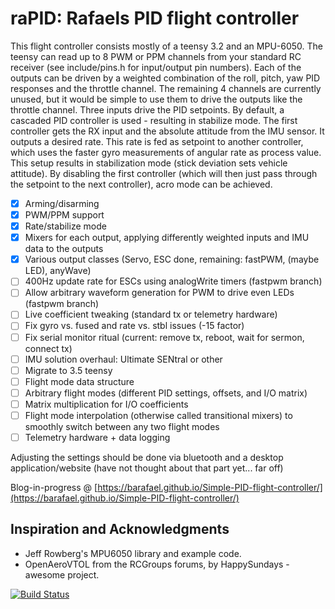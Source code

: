 # raPID: Rafaels PID flight controller

This flight controller consists mostly of a teensy 3.2 and an MPU-6050. The
teensy can read up to 8 PWM or PPM channels from your standard RC receiver (see
include/pins.h for input/output pin numbers). Each of the outputs can be driven
by a weighted combination of the roll, pitch, yaw PID responses and the
throttle channel. The remaining 4 channels are currently unused, but it would
be simple to use them to drive the outputs like the throttle channel. Three
inputs drive the PID setpoints. By default, a cascaded PID controller is used -
resulting in stabilize mode. The first controller gets the RX input and the
absolute attitude from the IMU sensor. It outputs a desired rate. This rate is
fed as setpoint to another controller, which uses the faster gyro measurements
of angular rate as process value. This setup results in stabilization mode
(stick deviation sets vehicle attitude). By disabling the first controller
(which will then just pass through the setpoint to the next controller), acro
mode can be achieved.

- [x] Arming/disarming
- [x] PWM/PPM support
- [x] Rate/stabilize mode
- [x] Mixers for each output, applying differently weighted inputs and IMU data to the outputs
- [x] Various output classes (Servo, ESC done, remaining: fastPWM, (maybe LED), anyWave)
- [ ] 400Hz update rate for ESCs using analogWrite timers (fastpwm branch)
- [ ] Allow arbitrary waveform generation for PWM to drive even LEDs (fastpwm branch)
- [ ] Live coefficient tweaking (standard tx or telemetry hardware)
- [ ] Fix gyro vs. fused and rate vs. stbl issues (-15 factor)
- [ ] Fix serial monitor ritual (current: remove tx, reboot, wait for sermon, connect tx)
- [ ] IMU solution overhaul: Ultimate SENtral or other
- [ ] Migrate to 3.5 teensy
- [ ] Flight mode data structure
- [ ] Arbitrary flight modes (different PID settings, offsets, and I/O matrix)
- [ ] Matrix multiplication for I/O coefficients
- [ ] Flight mode interpolation (otherwise called transitional mixers) to smoothly switch between any two flight modes
- [ ] Telemetry hardware + data logging

Adjusting the settings should be done via bluetooth and a desktop application/website (have not thought about that part yet... far off)

Blog-in-progress @ [https://barafael.github.io/Simple-PID-flight-controller/](https://barafael.github.io/Simple-PID-flight-controller/)

## Inspiration and Acknowledgments

* Jeff Rowberg's MPU6050 library and example code.
* OpenAeroVTOL from the RCGroups forums, by HappySundays - awesome project.

[![Build Status](https://travis-ci.org/barafael/raPID.svg?branch=master)](https://travis-ci.org/barafael/raPID)
